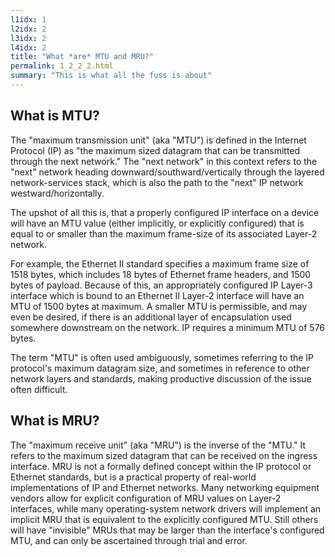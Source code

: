 ```yaml
---
l1idx: 1
l2idx: 2
l3idx: 2
l4idx: 2
title: "What *are* MTU and MRU?"
permalink: 1_2_2_2.html
summary: "This is what all the fuss is about"
---
```

## What is MTU?

The "maximum transmission unit" (aka "MTU") is defined in the Internet Protocol (IP) as "the maximum sized datagram that can be transmitted through the next network."  The "next network" in this context refers to the "next" network heading downward/southward/vertically through the layered network-services stack, which is also the path to the "next" IP network westward/horizontally.  

The upshot of all this is, that a properly configured IP interface on a device will have an MTU value (either implicitly, or explicitly configured) that is equal to or smaller than the maximum frame-size of its associated Layer-2 network.

For example, the Ethernet II standard specifies a maximum frame size of 1518 bytes, which includes 18 bytes of Ethernet frame headers, and 1500 bytes of payload.  Because of this, an appropriately configured IP Layer-3 interface which is bound to an Ethernet II Layer-2 interface will have an MTU of 1500 bytes at maximum.  A smaller MTU is permissible, and may even be desired, if there is an additional layer of encapsulation used somewhere downstream on the network.  IP requires a minimum MTU of 576 bytes.

The term "MTU" is often used ambiguously, sometimes referring to the IP protocol's maximum datagram size, and sometimes in reference to other network layers and standards, making productive discussion of the issue often difficult.

## What is MRU?

The "maximum receive unit" (aka "MRU") is the inverse of the "MTU."  It refers to the maximum sized datagram that can be received on the ingress interface.  MRU is not a formally defined concept within the IP protocol or Ethernet standards, but is a practical property of real-world implementations of IP and Ethernet networks.   Many networking equipment vendors allow for explicit configuration of MRU values on Layer-2 interfaces, while many operating-system network drivers will implement an implicit MRU that is equivalent to the explicitly configured MTU.  Still others will have "invisible" MRUs that may be larger than the interface's configured MTU, and can only be ascertained through trial and error.  
